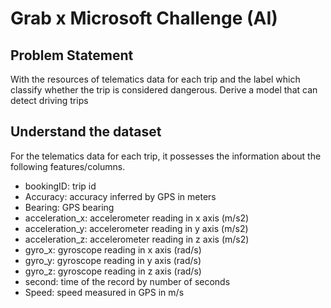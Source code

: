 # Grab x Microsoft Challenge (AI)


## Problem Statement 

With the resources of telematics data for each trip and the label which classify whether the trip is considered dangerous. Derive a model that can detect driving trips 

## Understand the dataset

For the telematics data for each trip, it possesses the information about the following features/columns.

- bookingID: trip id
- Accuracy: accuracy inferred by GPS in meters
- Bearing: GPS bearing
- acceleration_x: accelerometer reading in x axis (m/s2)
- acceleration_y: accelerometer reading in y axis (m/s2)
- acceleration_z: accelerometer reading in z axis (m/s2)
- gyro_x: gyroscope reading in x axis (rad/s)
- gyro_y: gyroscope reading in y axis (rad/s)
- gyro_z: gyroscope reading in z axis (rad/s)
- second: time of the record by number of seconds
- Speed: speed measured in GPS in m/s  
